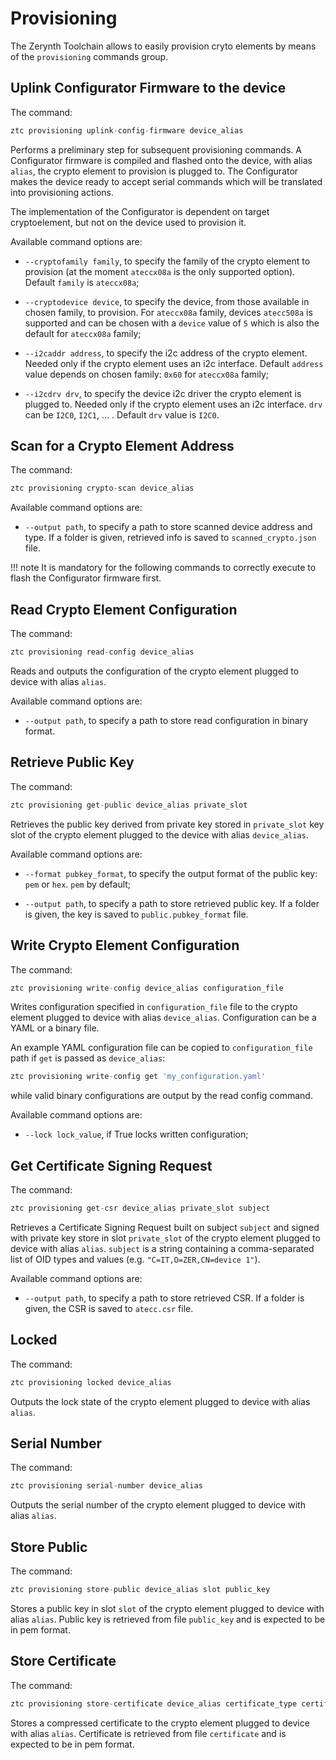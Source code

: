 # Provisioning

The Zerynth Toolchain allows to easily provision cryto elements by means of the `provisioning` commands group.

## Uplink Configurator Firmware to the device

The command:

```py
ztc provisioning uplink-config-firmware device_alias
```

Performs a preliminary step for subsequent provisioning commands.
A Configurator firmware is compiled and flashed onto the device, with alias `alias`, the crypto element to provision is plugged to.
The Configurator makes the device ready to accept serial commands which will be translated into provisioning actions.

The implementation of the Configurator is dependent on target cryptoelement, but not on the device used to provision it.

Available command options are:


* `--cryptofamily family`, to specify the family of the crypto element to provision (at the moment `ateccx08a` is the only supported  option). Default `family` is `ateccx08a`;


* `--cryptodevice device`, to specify the device, from those available in chosen family, to provision. For `ateccx08a` family, devices `atecc508a` is supported and can be chosen with a `device` value of `5` which is also the default for `ateccx08a` family;


* `--i2caddr address`, to specify the i2c address of the crypto element. Needed only if the crypto element uses an i2c interface. Default `address` value depends on chosen family: `0x60` for `ateccx08a` family;


* `--i2cdrv drv`, to specify the device i2c driver the crypto element is plugged to. Needed only if the crypto element uses an i2c interface. `drv` can be `I2C0`, `I2C1`, … . Default `drv` value is `I2C0`.

## Scan for a Crypto Element Address

The command:

```py
ztc provisioning crypto-scan device_alias
```

Available command options are:


* `--output path`, to specify a path to store scanned device address and type. If a folder is given, retrieved info is saved to `scanned_crypto.json` file.

!!! note
	It is mandatory for the following commands to correctly execute to flash the Configurator firmware first.

## Read Crypto Element Configuration

The command:

```py
ztc provisioning read-config device_alias
```

Reads and outputs the configuration of the crypto element plugged to device with alias `alias`.

Available command options are:


* `--output path`, to specify a path to store read configuration in binary format.

## Retrieve Public Key

The command:

```py
ztc provisioning get-public device_alias private_slot
```

Retrieves the public key derived from private key stored in `private_slot` key slot of the crypto element plugged to the device with alias `device_alias`.

Available command options are:


* `--format pubkey_format`, to specify the output format of the public key: `pem` or `hex`. `pem` by default;


* `--output path`, to specify a path to store retrieved public key. If a folder is given, the key is saved to `public.pubkey_format` file.

## Write Crypto Element Configuration

The command:

```py
ztc provisioning write-config device_alias configuration_file
```

Writes configuration specified in `configuration_file` file to the crypto element plugged to device with alias `device_alias`.
Configuration can be a YAML or a binary file.

An example YAML configuration file can be copied to `configuration_file` path if `get` is passed as `device_alias`:

```py
ztc provisioning write-config get 'my_configuration.yaml'
```

while valid binary configurations are output by the read config command.

Available command options are:


* `--lock lock_value`, if True locks written configuration;

## Get Certificate Signing Request

The command:

```py
ztc provisioning get-csr device_alias private_slot subject
```

Retrieves a Certificate Signing Request built on subject `subject` and signed with private key store in slot `private_slot` of the crypto element plugged to device with alias `alias`.
`subject` is a string containing a comma-separated list of OID types and values (e.g. `"C=IT,O=ZER,CN=device 1"`).

Available command options are:


* `--output path`, to specify a path to store retrieved CSR. If a folder is given, the CSR is saved to `atecc.csr` file.

## Locked

The command:

```py
ztc provisioning locked device_alias
```

Outputs the lock state of the crypto element plugged to device with alias `alias`.

## Serial Number

The command:

```py
ztc provisioning serial-number device_alias
```

Outputs the serial number of the crypto element plugged to device with alias `alias`.

## Store Public

The command:

```py
ztc provisioning store-public device_alias slot public_key
```

Stores a public key in slot `slot` of the crypto element plugged to device with alias `alias`.
Public key is retrieved from file `public_key` and is expected to be in pem format.

## Store Certificate

The command:

```py
ztc provisioning store-certificate device_alias certificate_type certificate
```

Stores a compressed certificate to the crypto element plugged to device with alias `alias`.
Certificate is retrieved from file `certificate` and is expected to be in pem format.
<!--stackedit_data:
eyJoaXN0b3J5IjpbLTEzODkwMDU3NjIsLTQ4Nzg0MjI1NV19
-->